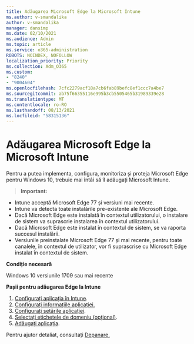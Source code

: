 ```yaml
---
title: Adăugarea Microsoft Edge la Microsoft Intune
ms.author: v-smandalika
author: v-smandalika
manager: dansimp
ms.date: 02/10/2021
ms.audience: Admin
ms.topic: article
ms.service: o365-administration
ROBOTS: NOINDEX, NOFOLLOW
localization_priority: Priority
ms.collection: Adm_O365
ms.custom:
- "8240"
- "9004604"
ms.openlocfilehash: 7cfc2279acf18a7cb6fab89befc8ef1ccc7a4be7
ms.sourcegitcommit: ab75f66355116e995b3cb5505465b31989339e28
ms.translationtype: MT
ms.contentlocale: ro-RO
ms.lasthandoff: 08/13/2021
ms.locfileid: "58315136"
---
```

# <a name="add-microsoft-edge-to-microsoft-intune"></a>Adăugarea Microsoft Edge la Microsoft Intune

Pentru a putea implementa, configura, monitoriza și proteja Microsoft Edge pentru Windows 10, trebuie mai întâi să îl adăugați Microsoft Intune.

> **Important:**
- Intune acceptă Microsoft Edge 77 și versiuni mai recente.
- Intune va detecta toate instalările pre-existente ale Microsoft Edge.
- Dacă Microsoft Edge este instalată în contextul utilizatorului, o instalare de sistem va suprascrie instalarea în contextul utilizatorului.
- Dacă Microsoft Edge este instalat în contextul de sistem, se va raporta succesul instalării.
- Versiunile preinstalate Microsoft Edge 77 și mai recente, pentru toate canalele, în contextul de utilizator, vor fi suprascrise cu Microsoft Edge instalat în contextul de sistem.

**Condiție necesară**

Windows 10 versiunile 1709 sau mai recente

**Pașii pentru adăugarea Edge la Intune**

1. [Configurați aplicația în Intune](https://docs.microsoft.com/mem/intune/apps/apps-windows-edge).
2. [Configurați informațiile aplicației.](https://docs.microsoft.com/mem/intune/apps/apps-windows-edge)
3. [Configurați setările aplicației](https://docs.microsoft.com/mem/intune/apps/apps-windows-edge).
4. [Selectați etichetele de domeniu (opțional)](https://docs.microsoft.com/mem/intune/apps/apps-windows-edge).
5. [Adăugați aplicația](https://docs.microsoft.com/mem/intune/apps/apps-windows-edge).

Pentru ajutor detaliat, consultați [Depanare.](https://docs.microsoft.com/mem/intune/apps/apps-windows-edge)





